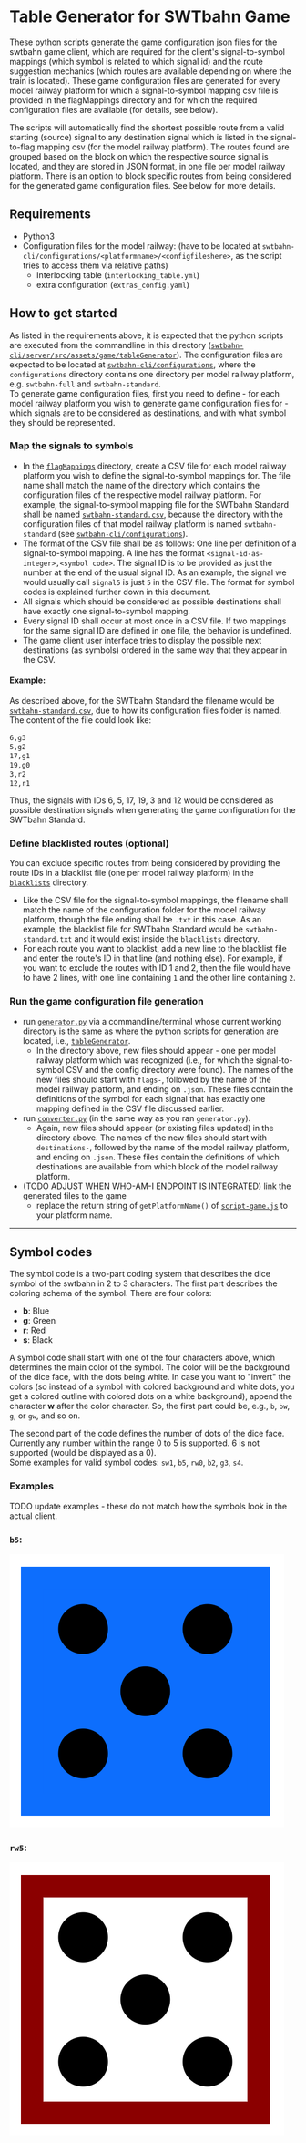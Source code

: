 # Table Generator for SWTbahn Game

These python scripts generate the game configuration json files for the swtbahn game client, which are required for the client's signal-to-symbol mappings (which symbol is related to which signal id) and the route suggestion mechanics (which routes are available depending on where the train is located). These game configuration files are generated for every model railway platform for which a signal-to-symbol mapping csv file is provided in the flagMappings directory and for which the required configuration files are available (for details, see below).

The scripts will automatically find the shortest possible route from a valid starting (source) signal to any destination signal which is listed in the signal-to-flag mapping csv (for the model railway platform). The routes found are grouped based on the block on which the respective source signal is located, and they are stored in JSON format, in one file per model railway platform. There is an option to block specific routes from being considered for the generated game configuration files. See below for more details.


## Requirements
* Python3
* Configuration files for the model railway: (have to be located at `swtbahn-cli/configurations/<platformname>/<configfileshere>`, as the script tries to access them via relative paths)
    * Interlocking table (`interlocking_table.yml`)
    * extra configuration (`extras_config.yaml`)

## How to get started
As listed in the requirements above, it is expected that the python scripts are executed from the commandline in this directory ([`swtbahn-cli/server/src/assets/game/tableGenerator`](.)). The configuration files are expected to be located at [`swtbahn-cli/configurations`](../../../../../configurations), where the `configurations` directory contains one directory per model railway platform, e.g. `swtbahn-full` and `swtbahn-standard`.   
To generate game configuration files, first you need to define - for each model railway platform you wish to generate game configuration files for - which signals are to be considered as destinations, and with what symbol they should be represented. 

### Map the signals to symbols
* In the [`flagMappings`](flagMappings) directory, create a CSV file for each model railway platform you wish to define the signal-to-symbol mappings for. The file name shall match the name of the directory which contains the configuration files of the respective model railway platform. For example, the signal-to-symbol mapping file for the SWTbahn Standard shall be named [`swtbahn-standard.csv`](flagMappings/swtbahn-standard.csv), because the directory with the configuration files of that model railway platform is named `swtbahn-standard` (see [`swtbahn-cli/configurations`](../../../../../configurations)).
* The format of the CSV file shall be as follows: One line per definition of a signal-to-symbol mapping. A line has the format `<signal-id-as-integer>,<symbol code>`. The signal ID is to be provided as just the number at the end of the usual signal ID. As an example, the signal we would usually call `signal5` is just `5` in the CSV file. The format for symbol codes is explained further down in this document.
* All signals which should be considered as possible destinations shall have exactly one signal-to-symbol mapping. 
* Every signal ID shall occur at most once in a CSV file. If two mappings for the same signal ID are defined in one file, the behavior is undefined.
* The game client user interface tries to display the possible next destinations (as symbols) ordered in the same way that they appear in the CSV.

#### Example:  
As described above, for the SWTbahn Standard the filename would be [`swtbahn-standard.csv`](flagMappings/swtbahn-standard.csv), due to how its configuration files folder is named.   
The content of the file could look like:
```
6,g3
5,g2
17,g1
19,g0
3,r2
12,r1
```
Thus, the signals with IDs 6, 5, 17, 19, 3 and 12 would be considered as possible destination signals when generating the game configuration for the SWTbahn Standard.

### Define blacklisted routes (optional)
You can exclude specific routes from being considered by providing the route IDs in a blacklist file (one per model railway platform) in the [`blacklists`](blacklists) directory. 
* Like the CSV file for the signal-to-symbol mappings, the filename shall match the name of the configuration folder for the model railway platform, though the file ending shall be `.txt` in this case. As an example, the blacklist file for SWTbahn Standard would be `swtbahn-standard.txt` and it would exist inside the `blacklists` directory.
* For each route you want to blacklist, add a new line to the blacklist file and enter the route's ID in that line (and nothing else). For example, if you want to exclude the routes with ID 1 and 2, then the file would have to have 2 lines, with one line containing `1` and the other line containing `2`.

### Run the game configuration file generation
* run [`generator.py`](generator.py) via a commandline/terminal whose current working directory is the same as where the python scripts for generation are located, i.e., [`tableGenerator`](.).
   * In the directory above, new files should appear - one per model railway platform which was recognized (i.e., for which the signal-to-symbol CSV and the config directory were found). The names of the new files should start with `flags-`, followed by the name of the model railway platform, and ending on `.json`. These files contain the definitions of the symbol for each signal that has exactly one mapping defined in the CSV file discussed earlier.
* run [`converter.py`](converter.py) (in the same way as you ran `generator.py`).
   * Again, new files should appear (or existing files updated) in the directory above. The names of the new files should start with `destinations-`, followed by the name of the model railway platform, and ending on `.json`. These files contain the definitions of which destinations are available from which block of the model railway platform.
* (TODO ADJUST WHEN WHO-AM-I ENDPOINT IS INTEGRATED) link the generated files to the game
    * replace the return string of `getPlatformName()` of [`script-game.js`](../script-game.js) to your platform name.

---

## Symbol codes
The symbol code is a two-part coding system that describes the dice symbol of the swtbahn in 2 to 3 characters.
The first part describes the coloring schema of the symbol. There are four colors:
* **b**: Blue
* **g**: Green
* **r**: Red
* **s**: Black

A symbol code shall start with one of the four characters above, which determines the main color of the symbol. The color will be the background of the dice face, with the dots being white.
In case you want to "invert" the colors (so instead of a symbol with colored background and white dots, you get a colored outline with colored dots on a white background), append the character **w** after the color character. So, the first part could be, e.g., `b`, `bw`, `g`, or `gw`, and so on.

The second part of the code defines the number of dots of the dice face. Currently any number within the range 0 to 5 is supported. 6 is not supported (would be displayed as a 0).    
Some examples for valid symbol codes: `sw1`, `b5`, `rw0`, `b2`, `g3`, `s4`.

### Examples
TODO update examples - these do not match how the symbols look in the actual client.
### `b5`:  
![](docs/b5.png)  
### `rw5`:  
![](docs/rw5.png)  
